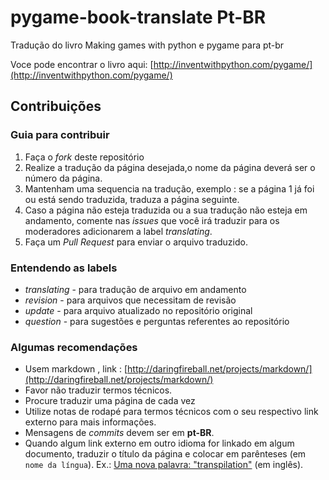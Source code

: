 ﻿pygame-book-translate Pt-BR
============================




Tradução do livro Making games with python e pygame para pt-br

Voce pode encontrar o livro aqui: [http://inventwithpython.com/pygame/](http://inventwithpython.com/pygame/)


## Contribuições

### Guia para contribuir

1. Faça o *fork* deste repositório
2. Realize a tradução da página desejada,o nome da página deverá ser o número da página.
3. Mantenham uma sequencia na tradução, exemplo : se a página 1 já foi ou está sendo traduzida, traduza a página seguinte.
4. Caso a página  não esteja traduzida ou a sua tradução não esteja em andamento, comente nas *issues* que você irá traduzir para os moderadores adicionarem a label *translating*.
5. Faça um *Pull Request* para enviar o arquivo traduzido.


### Entendendo as labels

- *translating* - para tradução de arquivo em andamento
- *revision* - para arquivos que necessitam de revisão
- *update*  - para arquivo atualizado no repositório original
- *question* - para sugestões e perguntas referentes ao repositório


### Algumas recomendações

- Usem markdown , link : [http://daringfireball.net/projects/markdown/](http://daringfireball.net/projects/markdown/)
- Favor não traduzir termos técnicos.
- Procure traduzir uma página de cada vez
- Utilize notas de rodapé para termos técnicos com o seu respectivo link externo para mais informações.
- Mensagens de *commits* devem ser em **pt-BR**.
- Quando algum link externo em outro idioma for linkado em algum documento, traduzir o título da página e colocar em parênteses (em `nome da língua`). Ex.: [Uma nova palavra: "transpilation"](http://forum.world.st/Ah-a-new-word-transpilation-td4676435.html) (em inglês).
